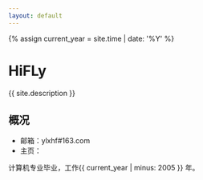 ```yaml
---
layout: default
---
```


{% assign current_year = site.time | date: '%Y' %}

HiFLy
===
{{ site.description }}
## 概况

- 邮箱：ylxhf#163.com
- 主页：


计算机专业毕业，工作{{ current_year | minus: 2005 }} 年。

